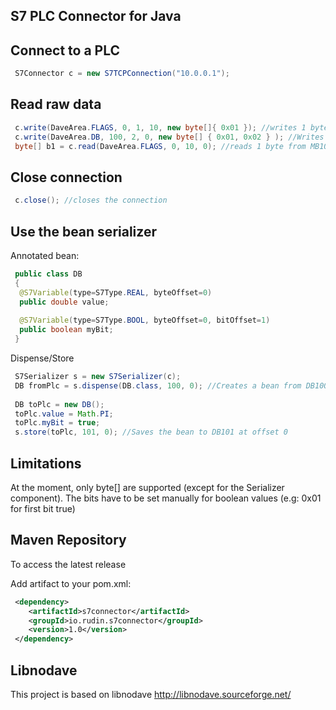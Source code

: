 
S7 PLC Connector for Java
---------------------------------------------------

Connect to a PLC
---------------------------------------------------

```java
 S7Connector c = new S7TCPConnection("10.0.0.1");
```

Read raw data
---------------------------------------------------

```java
 c.write(DaveArea.FLAGS, 0, 1, 10, new byte[]{ 0x01 }); //writes 1 byte to MB10
 c.write(DaveArea.DB, 100, 2, 0, new byte[] { 0x01, 0x02 } ); //Writes 2 bytes to DB100
 byte[] b1 = c.read(DaveArea.FLAGS, 0, 10, 0); //reads 1 byte from MB10
```

Close connection
---------------------------------------------------

```java
 c.close(); //closes the connection
```

Use the bean serializer
---------------------------------------------------

Annotated bean:

```java
 public class DB
 {
  @S7Variable(type=S7Type.REAL, byteOffset=0)
  public double value;
  
  @S7Variable(type=S7Type.BOOL, byteOffset=0, bitOffset=1)
  public boolean myBit;
 }
```

Dispense/Store

```java
 S7Serializer s = new S7Serializer(c);
 DB fromPlc = s.dispense(DB.class, 100, 0); //Creates a bean from DB100 at offset 0
 
 DB toPlc = new DB();
 toPlc.value = Math.PI;
 toPlc.myBit = true;
 s.store(toPlc, 101, 0); //Saves the bean to DB101 at offset 0
```




Limitations
---------------------------------------------------

At the moment, only byte[] are supported (except for the Serializer component).
The bits have to be set manually for boolean values (e.g: 0x01 for first bit true)


Maven Repository
---------------------------------------------------

To access the latest release

Add artifact to your pom.xml:
```xml
 <dependency>
	<artifactId>s7connector</artifactId>
	<groupId>io.rudin.s7connector</groupId>
	<version>1.0</version>
 </dependency>
```

Libnodave
---------------------------------------------------

This project is based on libnodave
http://libnodave.sourceforge.net/



